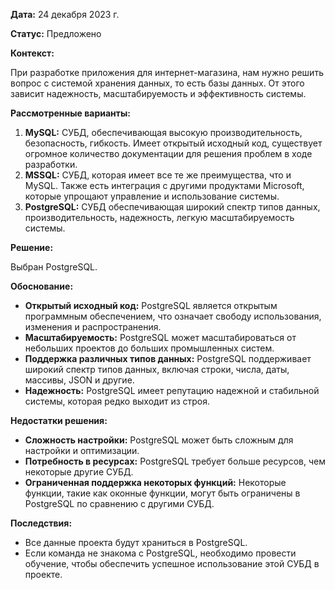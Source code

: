 **Дата:** 24 декабря 2023 г.

**Статус:** Предложено

**Контекст:**

При разработке приложения для интернет-магазина, нам нужно решить вопрос  с системой хранения данных, то есть базы данных. От этого зависит надежность, масштабируемость и эффективность системы.

**Рассмотренные варианты:**

1. **MySQL:** СУБД, обеспечивающая высокую производительность, безопасность, гибкость. Имеет открытый исходный код, существует огромное количество документации для решения проблем в ходе разработки.
2. **MSSQL:** СУБД, которая имеет все те же преимущества, что и MySQL. Также есть интеграция с другими продуктами Microsoft, которые упрощают управление и использование системы.
3. **PostgreSQL:** СУБД обеспечивающая широкий спектр типов данных, производительность, надежность, легкую масштабируемость системы.

**Решение:**

Выбран PostgreSQL.

**Обоснование:**

- **Открытый исходный код:** PostgreSQL является открытым программным обеспечением, что означает свободу использования, изменения и распространения.
- **Масштабируемость:** PostgreSQL может масштабироваться от небольших проектов до больших промышленных систем.
- **Поддержка различных типов данных:** PostgreSQL поддерживает широкий спектр типов данных, включая строки, числа, даты, массивы, JSON и другие.
- **Надежность:** PostgreSQL имеет репутацию надежной и стабильной системы, которая редко выходит из строя.

**Недостатки решения:**

- **Сложность настройки:** PostgreSQL может быть сложным для настройки и оптимизации.
- **Потребность в ресурсах:** PostgreSQL требует больше ресурсов, чем некоторые другие СУБД.
- **Ограниченная поддержка некоторых функций:** Некоторые функции, такие как оконные функции, могут быть ограничены в PostgreSQL по сравнению с другими СУБД.

**Последствия:**

- Все данные проекта будут храниться в PostgreSQL.
- Если команда не знакома с PostgreSQL, необходимо провести обучение, чтобы обеспечить успешное использование этой СУБД в проекте.